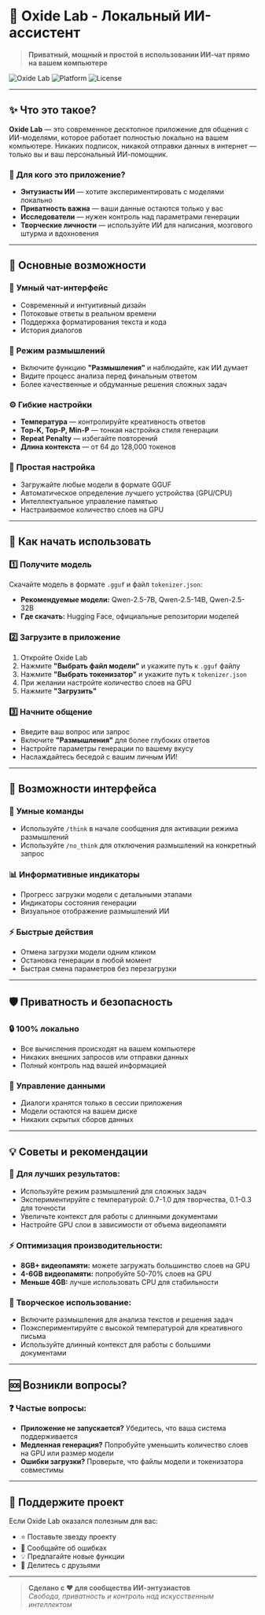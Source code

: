 # 🤖 Oxide Lab - Локальный ИИ-ассистент

> **Приватный, мощный и простой в использовании ИИ-чат прямо на вашем компьютере**

![Oxide Lab](https://img.shields.io/badge/Status-Active-brightgreen) ![Platform](https://img.shields.io/badge/Platform-Windows%20%7C%20macOS%20%7C%20Linux-blue) ![License](https://img.shields.io/badge/License-MIT-yellow)

---

## ✨ Что это такое?

**Oxide Lab** — это современное десктопное приложение для общения с ИИ-моделями, которое работает полностью локально на вашем компьютере. Никаких подписок, никакой отправки данных в интернет — только вы и ваш персональный ИИ-помощник.

### 🎯 Для кого это приложение?

- **Энтузиасты ИИ** — хотите экспериментировать с моделями локально
- **Приватность важна** — ваши данные остаются только у вас
- **Исследователи** — нужен контроль над параметрами генерации
- **Творческие личности** — используйте ИИ для написания, мозгового штурма и вдохновения

---

## 🚀 Основные возможности

### 💬 **Умный чат-интерфейс**
- Современный и интуитивный дизайн
- Потоковые ответы в реальном времени
- Поддержка форматирования текста и кода
- История диалогов

### 🧠 **Режим размышлений**
- Включите функцию **"Размышления"** и наблюдайте, как ИИ думает
- Видите процесс анализа перед финальным ответом
- Более качественные и обдуманные решения сложных задач

### ⚙️ **Гибкие настройки**
- **Температура** — контролируйте креативность ответов
- **Top-K, Top-P, Min-P** — тонкая настройка стиля генерации
- **Repeat Penalty** — избегайте повторений
- **Длина контекста** — от 64 до 128,000 токенов

### 🔧 **Простая настройка**
- Загружайте любые модели в формате GGUF
- Автоматическое определение лучшего устройства (GPU/CPU)
- Интеллектуальное управление памятью
- Настраиваемое количество слоев на GPU

---

## 📖 Как начать использовать

### 1️⃣ **Получите модель**
Скачайте модель в формате `.gguf` и файл `tokenizer.json`:
- **Рекомендуемые модели:** Qwen-2.5-7B, Qwen-2.5-14B, Qwen-2.5-32B
- **Где скачать:** Hugging Face, официальные репозитории моделей

### 2️⃣ **Загрузите в приложение**
1. Откройте Oxide Lab
2. Нажмите **"Выбрать файл модели"** и укажите путь к `.gguf` файлу
3. Нажмите **"Выбрать токенизатор"** и укажите путь к `tokenizer.json`
4. При желании настройте количество слоев на GPU
5. Нажмите **"Загрузить"**

### 3️⃣ **Начните общение**
- Введите ваш вопрос или запрос
- Включите **"Размышления"** для более глубоких ответов
- Настройте параметры генерации по вашему вкусу
- Наслаждайтесь беседой с вашим личным ИИ!

---

## 🎨 Возможности интерфейса

### 🎯 **Умные команды**
- Используйте `/think` в начале сообщения для активации режима размышлений
- Используйте `/no_think` для отключения размышлений на конкретный запрос

### 📊 **Информативные индикаторы**
- Прогресс загрузки модели с детальными этапами
- Индикаторы состояния генерации
- Визуальное отображение размышлений ИИ

### ⚡ **Быстрые действия**
- Отмена загрузки модели одним кликом
- Остановка генерации в любой момент
- Быстрая смена параметров без перезагрузки

---

## 🛡️ Приватность и безопасность

### 🔒 **100% локально**
- Все вычисления происходят на вашем компьютере
- Никаких внешних запросов или отправки данных
- Полный контроль над вашей информацией

### 💾 **Управление данными**
- Диалоги хранятся только в сессии приложения
- Модели остаются на вашем диске
- Никаких скрытых сборов данных

---

## 💡 Советы и рекомендации

### 🎯 **Для лучших результатов:**
- Используйте режим размышлений для сложных задач
- Экспериментируйте с температурой: 0.7-1.0 для творчества, 0.1-0.3 для точности
- Увеличьте контекст для работы с длинными документами
- Настройте GPU слои в зависимости от объема видеопамяти

### ⚡ **Оптимизация производительности:**
- **8GB+ видеопамяти:** можете загружать большинство слоев на GPU
- **4-6GB видеопамяти:** попробуйте 50-70% слоев на GPU
- **Меньше 4GB:** лучше использовать CPU для стабильности

### 🎨 **Творческое использование:**
- Включите размышления для анализа текстов и решения задач
- Поэкспериментируйте с высокой температурой для креативного письма
- Используйте длинный контекст для работы с большими документами

---

## 🆘 Возникли вопросы?

### ❓ **Частые вопросы:**
- **Приложение не запускается?** Убедитесь, что ваша система поддерживается
- **Медленная генерация?** Попробуйте уменьшить количество слоев на GPU или размер модели
- **Ошибки загрузки?** Проверьте, что файлы модели и токенизатора совместимы

---

## 🌟 Поддержите проект

Если Oxide Lab оказался полезным для вас:
- ⭐ Поставьте звезду проекту
- 🐛 Сообщайте об ошибках
- 💡 Предлагайте новые функции
- 🤝 Делитесь с друзьями

---

> **Сделано с ❤️ для сообщества ИИ-энтузиастов**  
> *Свобода, приватность и контроль над искусственным интеллектом*